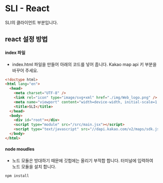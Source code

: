 # SLI - React
SLI의 클라이언트 부분입니다.

## react 설정 방법

#### index 파일
- index.html 파일을 만들어 아래의 코드를 넣어 줍니다.
Kakao map api 키 부분을 바꾸어 주세요.
```html
<!doctype html>
<html lang="en">
  <head>
    <meta charset="UTF-8" />
    <link rel="icon" type="image/svg+xml" href="./img/Web_logo.png" />
    <meta name="viewport" content="width=device-width, initial-scale=1.0" />
    <title>SLI</title>
  </head>
  <body>
    <div id="root"></div>
    <script type="module" src="/src/main.jsx"></script>
    <script type="text/javascript" src="//dapi.kakao.com/v2/maps/sdk.js?appkey= 해당 API키 입력&libraries=services"></script>
  </body>
</html>
```

#### node moudles
- 노드 모듈은 방대하기 때문에 깃헙에는 올리기 부적합 합니다.
터미널에 입력하여 노드 모듈을 설치 합니다.
```
npm install
```